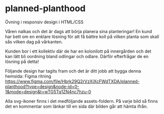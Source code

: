 # planned-planthood
Övning i responsiv design i HTML/CSS

Våren nalkas och det är dags att börja planera sina planteringar! En kund har bett om en enklare lösning för att få bättre koll på vilken planta som skall sås vilken dag på vårkanten.

Kunden bor i ett kollektiv där de har en kolonilott på innergården och det kan lätt bli oordning bland odlingar och odlare. Därför efterfrågar de en lösning på detta!

Följande design har tagits fram och det är ditt jobb att bygga denna hemsida: Figma ritning https://www.figma.com/file/Hbrk29Q2rVzXiXcFWdTXDA/planned-planthood?type=design&node-id=0-1&mode=design&t=wTG5Tq1ZN4nc7hzu-0

Alla svg-ikoner finns i det medföljande assets-foldern. På varje bild så finns det en kommentar som länkar till en sida där bilden går att hämta ifrån.